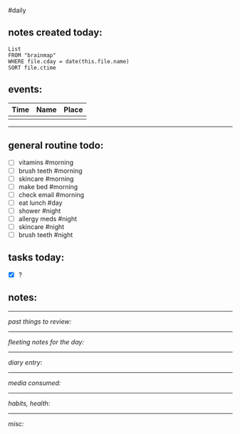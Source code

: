 #daily 


## **notes created today:**
```dataview
List
FROM "brainmap"
WHERE file.cday = date(this.file.name)
SORT file.ctime
```
## **events:**

| Time | Name | Place |
| ---- | ---- | ----- |
|      |      |       |

____ 
## **general routine todo:**
- [ ] vitamins #morning
- [ ] brush teeth #morning
- [ ] skincare #morning
- [ ] make bed #morning
- [ ] check email #morning
- [ ] eat lunch #day
- [ ] shower #night
- [ ] allergy meds #night
- [ ] skincare #night
- [ ] brush teeth #night

## **tasks today:**
- [x] ?

## **notes:**
_____
*past things to review:*



---------
*fleeting notes for the day:*




_____
*diary entry*:




____
*media consumed:*





____
*habits, health:*





_____
*misc:*
